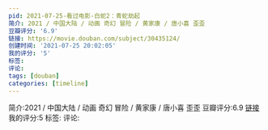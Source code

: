 ```yaml
---
pid: 2021-07-25-看过电影-白蛇2：青蛇劫起
简介: 2021 / 中国大陆 / 动画 奇幻 冒险 / 黄家康 / 唐小喜 歪歪
豆瓣评分: '6.9'
链接: https://movie.douban.com/subject/30435124/
创建时间: '2021-07-25 20:02:05'
我的评分: '5'
标签:
评论:
tags: [douban]
categories: [timeline]
---
```

简介:2021 / 中国大陆 / 动画 奇幻 冒险 / 黄家康 / 唐小喜 歪歪
豆瓣评分:6.9
[链接](https://movie.douban.com/subject/30435124/)
我的评分:5
标签:
评论:
